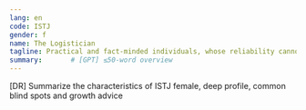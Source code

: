 ```yaml
---
lang: en
code: ISTJ
gender: f
name: The Logistician
tagline: Practical and fact-minded individuals, whose reliability cannot be doubted.
summary:       # [GPT] ≤50-word overview
---
```


[DR] Summarize the characteristics of ISTJ female, deep profile, common blind spots and growth advice

